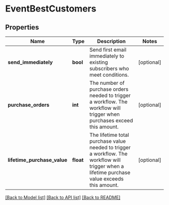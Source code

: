 # EventBestCustomers

## Properties
Name | Type | Description | Notes
------------ | ------------- | ------------- | -------------
**send_immediately** | **bool** | Send first email immediately to existing subscribers who meet conditions. | [optional] 
**purchase_orders** | **int** | The number of purchase orders needed to trigger a workflow. The workflow will trigger when purchases exceed this amount. | [optional] 
**lifetime_purchase_value** | **float** | The lifetime total purchase value needed to trigger a workflow. The workflow will trigger when a lifetime purchase value exceeds this amount. | [optional] 

[[Back to Model list]](../README.md#documentation-for-models) [[Back to API list]](../README.md#documentation-for-api-endpoints) [[Back to README]](../README.md)


